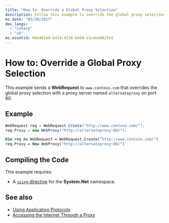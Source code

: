 ```yaml
---
title: "How to: Override a Global Proxy Selection"
description: Follow this example to override the global proxy selection by sending a WebRequest to a URL, which overrides the selection with a proxy server.
ms.date: "03/30/2017"
dev_langs: 
  - "csharp"
  - "vb"
ms.assetid: 0da481a9-b414-4230-beb0-e3ceba882fe5
---
```

# How to: Override a Global Proxy Selection
This example sends a **WebRequest** to `www.contoso.com` that overrides the global proxy selection with a proxy server named `alternateproxy` on port 80.  
  
## Example  
  
```csharp  
WebRequest req = WebRequest.Create("http://www.contoso.com/");  
req.Proxy = new WebProxy("http://alternateproxy:80/");  
```  
  
```vb  
Dim req As WebRequest = WebRequest.Create("http://www.contoso.com/")  
req.Proxy = New WebProxy("http://alternateproxy:80/")  
```  
  
## Compiling the Code  
 This example requires:  
  
- A [`using` directive](../../csharp/language-reference/keywords/using-directive.md) for the **System.Net** namespace.  
  
## See also

- [Using Application Protocols](using-application-protocols.md)
- [Accessing the Internet Through a Proxy](accessing-the-internet-through-a-proxy.md)
